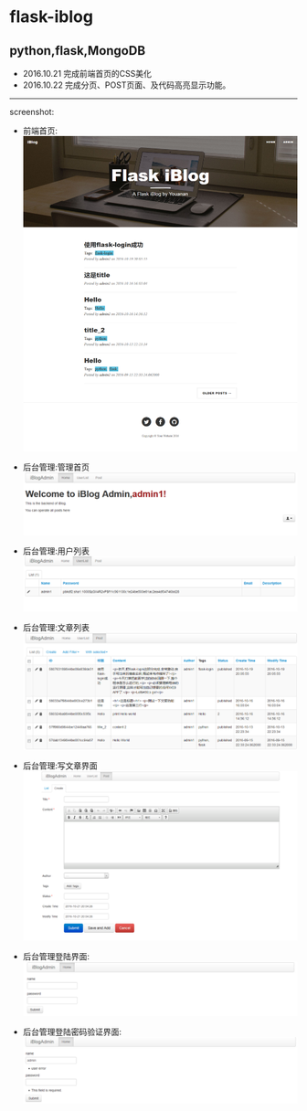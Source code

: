 # flask-iblog
python,flask,MongoDB
----
- 2016.10.21 完成前端首页的CSS美化
- 2016.10.22 完成分页、POST页面、及代码高亮显示功能。

----
screenshot:
- 前端首页:
![index](https://github.com/youanan/flask-iblog/blob/master/screenshot/iblog_index_01.png)

- 后台管理:管理首页
![index](https://github.com/youanan/flask-iblog/blob/master/screenshot/admin_01.png)

- 后台管理:用户列表
![index](https://github.com/youanan/flask-iblog/blob/master/screenshot/admin_02.png)

- 后台管理:文章列表
![index](https://github.com/youanan/flask-iblog/blob/master/screenshot/admin_03.png)

- 后台管理:写文章界面
![index](https://github.com/youanan/flask-iblog/blob/master/screenshot/admin_04.png)

- 后台管理登陆界面:
![index](https://github.com/youanan/flask-iblog/blob/master/screenshot/admin_login_01.png)

- 后台管理登陆密码验证界面:
![index](https://github.com/youanan/flask-iblog/blob/master/screenshot/admin_login_02.png)

